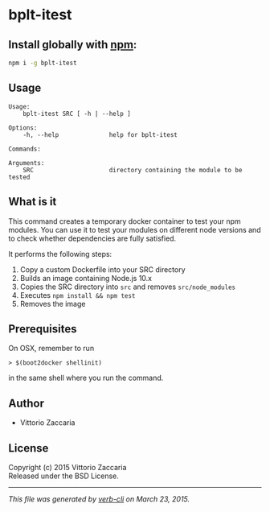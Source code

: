 # bplt-itest 


## Install globally with [npm](npmjs.org):

```bash
npm i -g bplt-itest
```

## Usage

```
Usage:
    bplt-itest SRC [ -h | --help ]

Options:
    -h, --help              help for bplt-itest

Commands:

Arguments:
    SRC                     directory containing the module to be tested

```

What is it
----------

This command creates a temporary docker container to test your npm
modules. You can use it to test your modules on different node versions
and to check whether dependencies are fully satisfied.

It performs the following steps:

1. Copy a custom Dockerfile into your SRC directory
2. Builds an image containing Node.js 10.x
3. Copies the SRC directory into `src` and removes `src/node_modules`
4. Executes `npm install && npm test`
5. Removes the image

Prerequisites
-------------

On OSX, remember to run

    > $(boot2docker shellinit)

in the same shell where you run the command.


## Author

* Vittorio Zaccaria

## License
Copyright (c) 2015 Vittorio Zaccaria  
Released under the BSD License.

***

_This file was generated by [verb-cli](https://github.com/assemble/verb-cli) on March 23, 2015._
